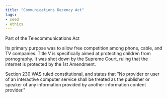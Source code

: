 ```yaml
---
title: "Communications Decency Act"
tags:
- seed
- ethics
---
```


Part of the Telecommunications Act

Its primary purpose was to allow free competition among phone, cable, and TV companies. Title V is specifically aimed at protecting children from pornography. It was shot down by the Supreme Court, ruling that the internet is protected by the 1st Amendment.  

Section 230 WAS ruled constitutional, and states that "No provider or user of an interactive computer service shall be treated as the publisher or speaker of any information provided by another information content provider."
